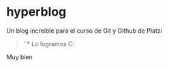 # hyperblog


Un blog increible para el curso de Git y Github de Platzi
> 
> ¨*
Lo logramos C:

Muy bien